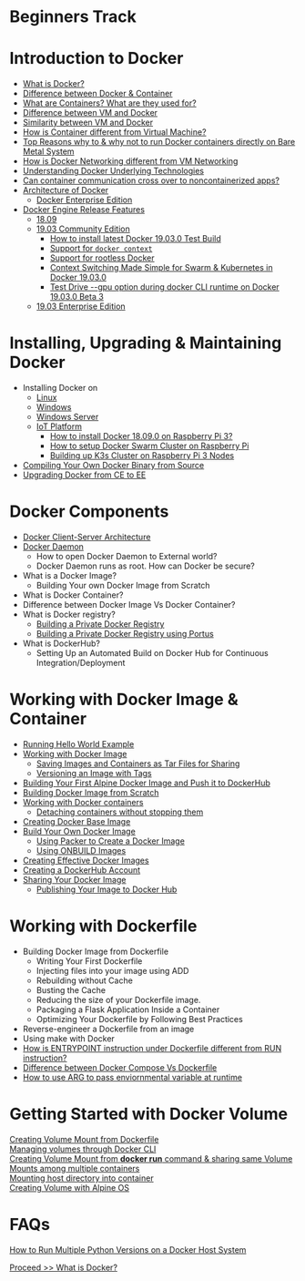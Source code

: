 # Beginners Track

# Introduction to Docker 

- [What is Docker?](https://github.com/collabnix/dockerlabs/blob/master/beginners/docker/what-is-docker.md)
- [Difference between Docker & Container](https://github.com/collabnix/dockerlabs/blob/master/beginners/docker/docker-vs-container.md)
- [What are Containers? What are they used for?](https://github.com/collabnix/dockerlabs/blob/master/beginners/linux-containers.md)
- [Difference between VM and Docker](https://github.com/collabnix/dockerlabs/blob/master/beginners/difference-docker-vm.md)
- [Similarity between VM and Docker](https://github.com/collabnix/dockerlabs/blob/master/beginners/similarity-vm-docker.md)
- [How is Container different from Virtual Machine?](https://github.com/collabnix/dockerlabs/blob/master/beginners/difference-vm-containers.md)
- [Top Reasons why to & why not to run Docker containers directly on Bare Metal System](https://github.com/collabnix/dockerlabs/blob/master/beginners/docker-on-bare-metal.md)
- [How is Docker Networking different from VM Networking](https://github.com/collabnix/dockerlabs/blob/master/beginners/difference-vmnetwork-docker-networking.md)
- [Understanding Docker Underlying Technologies]()
- [Can container communication cross over to noncontainerized apps?](https://github.com/collabnix/dockerlabs/blob/master/beginners/linux-comm-containers.md)
- [Architecture of Docker](https://github.com/collabnix/dockerlabs/blob/master/beginners/architecture-of-a-docker.md)
   - [Docker Enterprise Edition](https://github.com/collabnix/dockerlabs/blob/master/beginners/architecture-dockeree.md)
- [Docker Engine Release Features](https://github.com/collabnix/dockerlabs/blob/master/beginners/evolution-of-docker-platform.md)
   - [18.09](https://github.com/collabnix/dockerlabs/blob/master/beginners/1809.md)
   - [19.03 Community Edition](https://github.com/collabnix/dockerlabs/blob/master/beginners/install/from-source/README.md#how-to-install-latest-docker-19030-beta-1-test-build)
     - [How to install latest Docker 19.03.0 Test Build](https://github.com/collabnix/dockerlabs/blob/master/beginners/install/from-source/README.md#how-to-install-latest-docker-19030-beta-1-test-build)<br>
     - [Support for ```docker context```](https://github.com/collabnix/dockerlabs/blob/master/beginners/install/from-source/README.md#support-for-docker-context)<br>
     - [Support for rootless Docker](https://github.com/collabnix/dockerlabs/blob/master/beginners/install/from-source/README.md#testing-rootless-docker-under-docker-19030-beta-1)<br>
     - [Context Switching Made Simple for Swarm & Kubernetes in Docker 19.03.0](https://github.com/collabnix/dockerlabs/blob/master/beginners/install/from-source/README.md#support-for-docker-context)<br>
     - [Test Drive --gpu option during docker CLI runtime on Docker 19.03.0 Beta 3](https://github.com/collabnix/dockerlabs/blob/master/beginners/install/from-source/README.md#support-for---gpu-runtime-option-in-docker-19030-beta3)
    - [19.03 Enterprise Edition](https://github.com/collabnix/dockerlabs/blob/master/beginners/install/from-source/README.md#how-to-install-latest-docker-19030-enterprise-beta-4-test-build)
   
             
# Installing, Upgrading & Maintaining Docker 

- Installing Docker on 
   - [Linux](https://github.com/collabnix/dockerlabs/tree/master/beginners/install)
   - [Windows](https://github.com/collabnix/dockerlabs/blob/master/beginners/install/windows/docker-desktop-for-windows/README.md)
   - [Windows Server](https://github.com/collabnix/dockerlabs/blob/master/beginners/install/windows/docker-on-windows/README.md)
   - [IoT Platform](https://github.com/collabnix/dockerlabs/tree/master/beginners/install/raspberrypi3)
     - [How to install Docker 18.09.0 on Raspberry Pi 3?](https://github.com/collabnix/dockerlabs/blob/master/beginners/install/raspberrypi3/README.md)
     - [How to setup Docker Swarm Cluster on Raspberry Pi](https://github.com/collabnix/dockerlabs/blob/master/beginners/install/raspberrypi3/setting-up-swarm-cluster.md)
     - [Building up K3s Cluster on Raspberry Pi 3 Nodes](https://github.com/collabnix/dockerlabs/blob/master/beginners/install/raspberrypi3/setting-up-k3s-cluster.md)
- [Compiling Your Own Docker Binary from Source](https://github.com/collabnix/dockerlabs/blob/master/beginners/compiling-docker-from-source.md)
- [Upgrading Docker from CE to EE](https://github.com/collabnix/dockerlabs/blob/master/beginners/upgrade-1809ce-1809ee/README.md)


# Docker Components

- [Docker Client-Server Architecture](https://github.com/collabnix/dockerlabs/tree/master/beginners/components/server_client.md)
- [Docker Daemon](https://github.com/collabnix/dockerlabs/blob/master/beginners/components/daemon/README.md)
  - How to open Docker Daemon to External world?
  - Docker Daemon runs as root. How can Docker be secure?
- What is a Docker Image?
  - Building Your own Docker Image from Scratch
- What is Docker Container?
- Difference between Docker Image Vs Docker Container?
- What is Docker registry?
  - [Building a Private Docker Registry](https://github.com/collabnix/dockerlabs/blob/master/beginners/build-private-docker-registry.md)
  - [Building a Private Docker Registry using Portus](https://github.com/collabnix/dockerlabs/blob/master/beginners/portus/README.md)
- What is DockerHub?
  - Setting Up an Automated Build on Docker Hub for Continuous Integration/Deployment
  
# Working with Docker Image & Container

- [Running Hello World Example](https://github.com/collabnix/dockerlabs/blob/master/beginners/helloworld/README.md)
- [Working with Docker Image](https://github.com/collabnix/dockerlabs/blob/master/beginners/workingwithdockerimage.md) 
  - [Saving Images and Containers as Tar Files for Sharing](https://github.com/collabnix/dockerlabs/blob/master/beginners/saving-images-as-tar/README.md) 
  - [Versioning an Image with Tags](https://github.com/collabnix/dockerlabs/blob/master/beginners/versioning-an-image-with-tags/README.md)
- [Building Your First Alpine Docker Image and Push it to DockerHub](https://github.com/collabnix/dockerlabs/blob/master/beginners/building-your-first-alpine-container.md)
- [Building Docker Image from Scratch](https://github.com/collabnix/dockerlabs/blob/master/beginners/building-docker-image-from-scratch.md)
- [Working with Docker containers](https://github.com/collabnix/dockerlabs/blob/master/beginners/working-with-docker-containers/README.md)
  - [Detaching containers without stopping them](https://github.com/collabnix/dockerlabs/blob/master/beginners/deatching-containers-without-stopping-them/README.md)
- [Creating Docker Base Image](https://github.com/collabnix/dockerlabs/blob/master/beginners/create-base-image.md)
- [Build Your Own Docker Image](https://github.com/collabnix/dockerlabs/blob/master/beginners/building-you-own-docker-image/README.md)
  - [Using Packer to Create a Docker Image](https://github.com/collabnix/dockerlabs/blob/master/beginners/using-packer-to-create-a-docker-image/README.md)
  - [Using ONBUILD Images](https://github.com/collabnix/dockerlabs/blob/master/beginners/using-onbuild-images/README.md)
- [Creating Effective Docker Images](https://github.com/collabnix/dockerlabs/blob/master/beginners/b300/b304-creating-effective-docker-images.md)
- [Creating a DockerHub Account](https://github.com/collabnix/dockerlabs/blob/master/beginners/creating-a-dockerhub-account/README.md)
- [Sharing Your Docker Image](https://github.com/collabnix/dockerlabs/blob/master/beginners/sharing-your-docker-image/README.md)
  -  [Publishing Your Image to Docker Hub](https://github.com/collabnix/dockerlabs/blob/master/beginners/publishing-your-image-to-docker-hub/README.md)

  
 # Working with Dockerfile
 
- Building Docker Image from Dockerfile
  - Writing Your First Dockerfile
  - Injecting files into your image using ADD
  - Rebuilding without Cache 
  - Busting the Cache 
  - Reducing the size of your Dockerfile image. 
  - Packaging a Flask Application Inside a Container 
  - Optimizing Your Dockerfile by Following Best Practices 
- Reverse-engineer a Dockerfile from an image
- Using make with Docker
- [How is ENTRYPOINT instruction under Dockerfile different from RUN instruction?](https://github.com/collabnix/dockerlabs/blob/master/beginners/dockerfile/entrypoint-vs-run.md)
- [Difference between Docker Compose Vs Dockerfile](https://github.com/collabnix/dockerlabs/blob/master/beginners/difference-compose-dockerfile.md)
- [How to use ARG to pass enviornmental variable at runtime](https://github.com/collabnix/dockerlabs/blob/master/beginners/dockerfile/arg-dockerfile-runtime.md)

# Getting Started with Docker Volume

[Creating Volume Mount from Dockerfile](https://github.com/collabnix/dockerlabs/blob/master/beginners/volume/create-a-volume-mount-from-dockerfile.md)<br>
[Managing volumes through Docker CLI](https://github.com/collabnix/dockerlabs/blob/master/beginners/volume/managing-volumes-via-docker-cli.md)<br>
[Creating Volume Mount from **docker run** command & sharing same Volume Mounts among multiple containers](https://github.com/collabnix/dockerlabs/blob/master/beginners/volume/creating-volume-mount-from-dockercli.md)<br>
[Mounting host directory into container](https://github.com/collabnix/dockerlabs/blob/master/beginners/volume/bind-mounts.md)<br>
[Creating Volume with Alpine OS](https://github.com/collabnix/dockerlabs/blob/master/beginners/volume/Creating%20Volume%20with%20alphine.md)<br>

# FAQs

[How to Run Multiple Python Versions on a Docker Host System]()
  




 [Proceed >> What is Docker?](https://github.com/collabnix/dockerlabs/blob/master/beginners/docker/what-is-docker.md)





